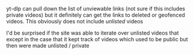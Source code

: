 yt-dlp can pull down the list of unviewable links (not sure if this includes private videos) but it definitely can get the links to deleted or geofenced videos. This obviously does not include _unlisted_ videos

I'd be surprised if the site was able to iterate over unlisted videos that except in the case that it kept track of videos which used to be public but then were made unlisted / private
